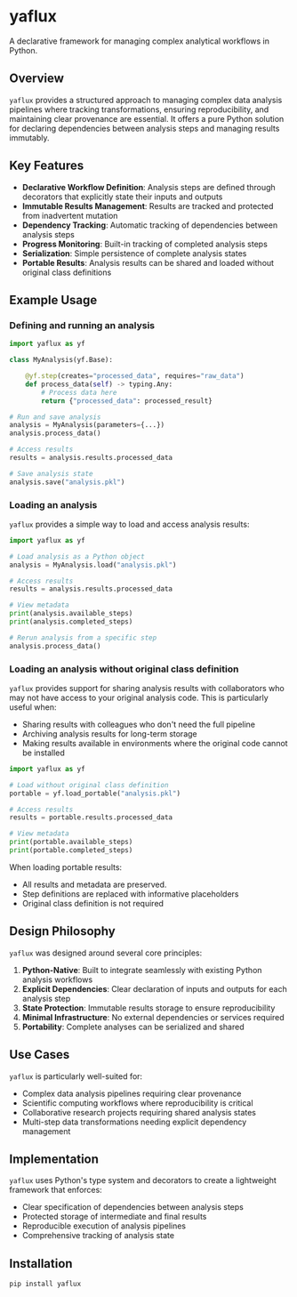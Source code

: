 # yaflux

A declarative framework for managing complex analytical workflows in Python.

## Overview

`yaflux` provides a structured approach to managing complex data analysis pipelines where tracking transformations, ensuring reproducibility, and maintaining clear provenance are essential. It offers a pure Python solution for declaring dependencies between analysis steps and managing results immutably.

## Key Features

- **Declarative Workflow Definition**: Analysis steps are defined through decorators that explicitly state their inputs and outputs
- **Immutable Results Management**: Results are tracked and protected from inadvertent mutation
- **Dependency Tracking**: Automatic tracking of dependencies between analysis steps
- **Progress Monitoring**: Built-in tracking of completed analysis steps
- **Serialization**: Simple persistence of complete analysis states
- **Portable Results**: Analysis results can be shared and loaded without original class definitions

## Example Usage

### Defining and running an analysis

```python
import yaflux as yf

class MyAnalysis(yf.Base):

    @yf.step(creates="processed_data", requires="raw_data")
    def process_data(self) -> typing.Any:
        # Process data here
        return {"processed_data": processed_result}

# Run and save analysis
analysis = MyAnalysis(parameters={...})
analysis.process_data()

# Access results
results = analysis.results.processed_data

# Save analysis state
analysis.save("analysis.pkl")
```

### Loading an analysis

`yaflux` provides a simple way to load and access analysis results:

```python
import yaflux as yf

# Load analysis as a Python object
analysis = MyAnalysis.load("analysis.pkl")

# Access results
results = analysis.results.processed_data

# View metadata
print(analysis.available_steps)
print(analysis.completed_steps)

# Rerun analysis from a specific step
analysis.process_data()
```

### Loading an analysis without original class definition

`yaflux` provides support for sharing analysis results with collaborators who may not have access to your original analysis code.
This is particularly useful when:

- Sharing results with colleagues who don't need the full pipeline
- Archiving analysis results for long-term storage
- Making results available in environments where the original code cannot be installed

```python
import yaflux as yf

# Load without original class definition
portable = yf.load_portable("analysis.pkl")

# Access results
results = portable.results.processed_data

# View metadata
print(portable.available_steps)
print(portable.completed_steps)
```

When loading portable results:

- All results and metadata are preserved.
- Step definitions are replaced with informative placeholders
- Original class definition is not required

## Design Philosophy

`yaflux` was designed around several core principles:

1. **Python-Native**: Built to integrate seamlessly with existing Python analysis workflows
2. **Explicit Dependencies**: Clear declaration of inputs and outputs for each analysis step
3. **State Protection**: Immutable results storage to ensure reproducibility
4. **Minimal Infrastructure**: No external dependencies or services required
5. **Portability**: Complete analyses can be serialized and shared

## Use Cases

`yaflux` is particularly well-suited for:

- Complex data analysis pipelines requiring clear provenance
- Scientific computing workflows where reproducibility is critical
- Collaborative research projects requiring shared analysis states
- Multi-step data transformations needing explicit dependency management

## Implementation

`yaflux` uses Python's type system and decorators to create a lightweight framework that enforces:

- Clear specification of dependencies between analysis steps
- Protected storage of intermediate and final results
- Reproducible execution of analysis pipelines
- Comprehensive tracking of analysis state

## Installation

```bash
pip install yaflux
```

